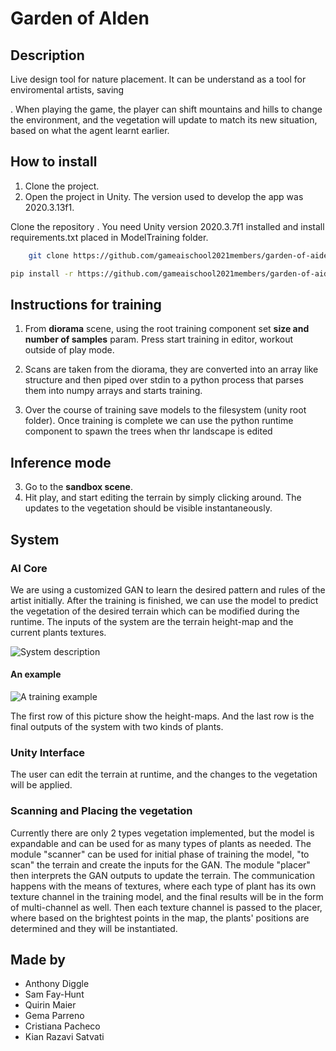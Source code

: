 # Garden of AIden
## Description

Live design tool for nature placement. It can be understand as a tool for enviromental artists, saving 

. When playing the game, the player can shift mountains and hills to change the environment, and the vegetation will update to match its new situation, based on what the agent learnt earlier.

## How to install

 1. Clone the project.
 2. Open the project in Unity. The version used to develop the app was 2020.3.13f1.
 
 Clone the repository .
You need Unity version 2020.3.7f1 installed and install requirements.txt placed in ModelTraining folder. 

```bash
    git clone https://github.com/gameaischool2021members/garden-of-aiden
```

```bash
pip install -r https://github.com/gameaischool2021members/garden-of-aiden/blob/master/Assets/ModelTraining/requirements.txt
```
 
 ## Instructions for training

1. From **diorama** scene, using the root training component set **size and number of samples** param. Press start training in editor, workout outside of play mode. 

2. Scans are taken from the diorama, they are converted into an array like structure and then piped over stdin to a python process that parses them into numpy arrays and starts training. 

3. Over the course of training  save models to the filesystem (unity root folder). Once training is complete we can use the python runtime component to spawn the trees when thr landscape is edited
 
 
 ## Inference mode
 
 3. Go to the **sandbox scene**.
 4. Hit play, and start editing the terrain by simply clicking around. The updates to the vegetation should be visible instantaneously.

## System

### AI Core
We are using a customized GAN to learn the desired pattern and rules of the artist initially. After the training is finished, we can use the model to predict the vegetation of the desired terrain which can be modified during the runtime.
The inputs of the system are the terrain height-map and the current plants textures.

![System description](https://github.com/gameaischool2021members/garden-of-aiden/blob/5dba9c411a261e40e4cdf453d1c5058c3d06afbf/Readme%20Pictures/System%20Description.png)

#### An example
![A training example](https://github.com/gameaischool2021members/garden-of-aiden/blob/5dba9c411a261e40e4cdf453d1c5058c3d06afbf/Readme%20Pictures/AI%20Example.png)

The first row of this picture show the height-maps.
And the last row is the final outputs of the system with two kinds of plants.

### Unity Interface
The user can edit the terrain at runtime, and the changes to the vegetation will be applied.

### Scanning and Placing the vegetation
Currently there are only 2 types vegetation implemented, but the model is expandable and can be used for as many types of plants as needed.
The module "scanner" can be used for initial phase of training the model, "to scan" the terrain and create the inputs for the GAN.
The module "placer" then interprets the GAN outputs to update the terrain.
The communication happens with the means of textures, where each type of plant has its own texture channel in the training model, and the final results will be in the form of multi-channel as well. Then each texture channel is passed to the placer, where based on the brightest points in the map, the plants' positions are determined and they will be instantiated.

## Made by

- Anthony Diggle
- Sam Fay-Hunt
- Quirin Maier
- Gema Parreno
- Cristiana Pacheco
- Kian Razavi Satvati
